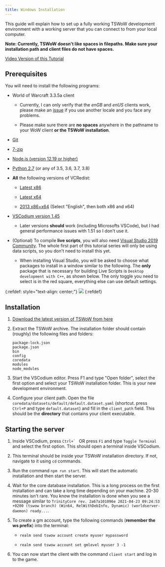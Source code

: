 ```yaml
---
title: Windows Installation
---
```


This guide will explain how to set up a fully working TSWoW development environment with a working server that you can connect to from your local computer.

**Note: Currently, TSWoW doesn't like spaces in filepaths. Make sure your installation path and client files do not have spaces.**

[Video Version of this Tutorial](https://youtu.be/OApiAnrTJ78)

## Prerequisites

You will need to install the following programs:

- World of Warcraft 3.3.5a client

    - Currently, I can only verify that the _enGB_ and _enUS_ clients work, please make an [issue](https://github.com/tswow/tswow/issues) if you use another locale and you face any problems.

    - Please make sure there are **no spaces** anywhere in the pathname to your WoW client **or the TSWoW installation**.

- [Git](https://github.com/git-for-windows/git/releases/download/v2.30.0.windows.1/Git-2.30.0-64-bit.exe)

- [7-zip](https://www.7-zip.org/a/7z1900-x64.exe)

- [Node.js (version 12.19 or higher)](https://nodejs.org/dist/v14.15.1/node-v14.15.1-x64.msi)

- [Python 2.7](https://www.python.org/ftp/python/2.7.2/python-2.7.2.amd64.msi) (or any of 3.5, 3.6, 3.7, 3.8)

- **All** the following versions of VCRedist:

    - [Latest x86](https://aka.ms/vs/16/release/vc_redist.x86.exe)

    - [Latest x64](https://aka.ms/vs/16/release/vc_redist.x64.exe)

    - [2013 x86+x64](https://www.microsoft.com/en-us/download/details.aspx?id=40784) (Select "English", then both x86 and x64)

- [VSCodium version 1.45](https://github.com/VSCodium/vscodium/releases/tag/1.45.1)

    - <span>Later versions **should** work (including Microsofts VSCode), but I had general performance issues with 1.51 so I don't use it.</span>


- (Optional) To compile **live scripts**, you will also need [Visual Studio 2019 Community](https://visualstudio.microsoft.com/downloads/). The whole first part of this tutorial series will only be using data scripts, so you don't need to install this yet.

    - <span>When installing Visual Studio, you will be asked to choose what packages to install in a window similar to the following. The **only** package that is necessary for building Live Scripts is `Desktop development with C++`, as shown below. The only toggle you need to select is in the red square, everything else can use default settings.</span>

{:refdef: style="text-align: center;"}
![](../vs-installer.png)
{:refdef}

## Installation

1. [Download the latest version of TSWoW from here](https://github.com/tswow/tswow/releases)

2. Extract the TSWoW archive. The installation folder should contain (roughly) the following files and folders:

    ```
    package-lock.json
    package.json
    bin
    config
    coredata
    modules
    node_modules
    ```
3. Start the VSCodium editor. Press F1 and type "Open folder", select the first option and select your TSWoW installation folder. This is your new development environment.

4. Configure your client path. Open the file `coredata/datasets/default/default.dataset.yaml` (shortcut. press `Ctrl+P` and type `default.dataset`) and fill in the `client_path` field. This should be the **directory** that contains your client executable.

## Starting the server

1. Inside VSCodium, press ``Ctrl+` `` OR press `F1` and type `Toggle Terminal` and select the first option. This should open a terminal inside VSCodium.

2. This terminal should be inside your TSWoW installation directory. If not, navigate to it using `cd` commands.

3. Run the command `npm run start`. This will start the automatic installation and then start the server.

4. Wait for the core database installation. This is a long process on the first installation and can take a long time depending on your machine. 20-30 minutes isn't rare. You know the installation is done when you see a message similar to `TrinityCore rev. 2a67a101096e 2021-04-23 09:24:53 +0200 (tswow branch) (Win64, RelWithDebInfo, Dynamic) (worldserver-daemon) ready...`.

5. To create a gm account, type the following commands (**remember the ws prefix**) into the terminal:

    - `realm send tswow account create myuser mypassword`

    - `realm send tswow account set gmlevel myuser 3 -1`

6. You can now start the client with the command `client start` and log in to the game.
